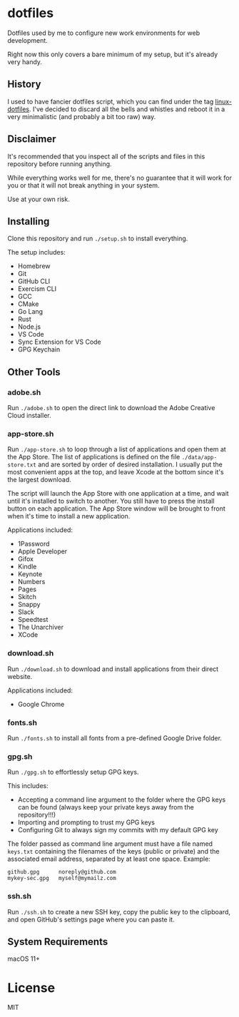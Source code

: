 # dotfiles

Dotfiles used by me to configure new work environments for web development.

Right now this only covers a bare minimum of my setup, but it's already very handy.

## History

I used to have fancier dotfiles script, which you can find under the tag [linux-dotfiles](https://github.com/fmoliveira/dotfiles/tree/linux-dotfiles). I've decided to discard all the bells and whistles and reboot it in a very minimalistic (and probably a bit too raw) way.

## Disclaimer

It's recommended that you inspect all of the scripts and files in this repository before running anything.

While everything works well for me, there's no guarantee that it will work for you or that it will not break anything in your system.

Use at your own risk.

## Installing

Clone this repository and run `./setup.sh` to install everything.

The setup includes:

- Homebrew
- Git
- GitHub CLI
- Exercism CLI
- GCC
- CMake
- Go Lang
- Rust
- Node.js
- VS Code
- Sync Extension for VS Code
- GPG Keychain

## Other Tools

### adobe.sh

Run `./adobe.sh` to open the direct link to download the Adobe Creative Cloud installer.

### app-store.sh

Run `./app-store.sh` to loop through a list of applications and open them at the App Store. The list of applications is defined on the file `./data/app-store.txt` and are sorted by order of desired installation. I usually put the most convenient apps at the top, and leave Xcode at the bottom since it's the largest download.

The script will launch the App Store with one application at a time, and wait until it's installed to switch to another. You still have to press the install button on each application. The App Store window will be brought to front when it's time to install a new application.

Applications included:

- 1Password
- Apple Developer
- Gifox
- Kindle
- Keynote
- Numbers
- Pages
- Skitch
- Snappy
- Slack
- Speedtest
- The Unarchiver
- XCode

### download.sh

Run `./download.sh` to download and install applications from their direct website.

Applications included:

- Google Chrome

### fonts.sh

Run `./fonts.sh` to install all fonts from a pre-defined Google Drive folder.

### gpg.sh

Run `./gpg.sh` to effortlessly setup GPG keys.

This includes:

- Accepting a command line argument to the folder where the GPG keys can be found (always keep your private keys away from the repository!!!)
- Importing and prompting to trust my GPG keys
- Configuring Git to always sign my commits with my default GPG key

The folder passed as command line argument must have a file named `keys.txt` containing the filenames of the keys (public or private) and the associated email address, separated by at least one space. Example:

```
github.gpg      noreply@github.com
mykey-sec.gpg   myself@mymailz.com
```

### ssh.sh

Run `./ssh.sh` to create a new SSH key, copy the public key to the clipboard, and open GitHub's settings page where you can paste it.

## System Requirements

macOS 11+

# License

MIT
